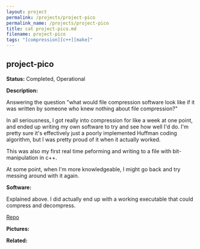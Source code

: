 ```yaml
---
layout: project
permalink: /projects/project-pico
permalink_name: /projects/project-pico
title: cat project-pico.md
filename: project-pico
tags: "[compression][c++][make]"
---
```

## project-pico

**Status:** Completed, Operational

**Description:**

Answering the question "what would file compression software look like if it was written by someone who knew nothing about file compression?"

In all seriousness, I got really into compression for like a week at one point, and ended up writing my own software to try and see how well I'd do. I'm pretty sure it's effectively just a poorly implemented Huffman coding algorithm, but I was pretty proud of it when it actually worked.

This was also my first real time peforming and writing to a file with bit-manipulation in c++.

At some point, when I'm more knowledgeable, I might go back and try messing around with it again.

**Software:**

Explained above. I did actually end up with a working executable that could compress and decompress.

[Repo](https://github.com/Jormungandr1105/Project-Pico)

**Pictures:**

**Related:**
